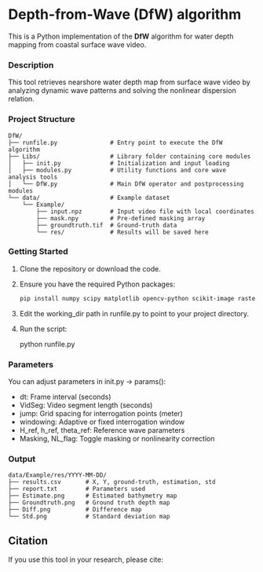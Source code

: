 # Depth-from-Wave (DfW) algorithm

This is a Python implementation of the **DfW** algorithm for water depth mapping from coastal surface wave video.

### Description
This tool retrieves nearshore water depth map from surface wave video by analyzing dynamic wave patterns and solving the nonlinear dispersion relation.

### Project Structure
```
DfW/  
├── runfile.py               # Entry point to execute the DfW algorithm  
├── Libs/                    # Library folder containing core modules  
│   ├── init.py              # Initialization and input loading  
│   ├── modules.py           # Utility functions and core wave analysis tools  
│   └── DfW.py               # Main DfW operator and postprocessing modules  
└── data/                    # Example dataset  
    └── Example/  
        ├── input.npz        # Input video file with local coordinates
        ├── mask.npy         # Pre-defined masking array
        ├── groundtruth.tif  # Ground-truth data
        └── res/             # Results will be saved here  
```


### Getting Started
1. Clone the repository or download the code.
2. Ensure you have the required Python packages:
   ```bash
   pip install numpy scipy matplotlib opencv-python scikit-image rasterio
3. Edit the working_dir path in runfile.py to point to your project directory.
4. Run the script:

   python runfile.py

### Parameters
You can adjust parameters in init.py → params():
- dt: Frame interval (seconds)
- VidSeg: Video segment length (seconds)
- jump: Grid spacing for interrogation points (meter)
- windowing: Adaptive or fixed interrogation window
- H_ref, h_ref, theta_ref: Reference wave parameters
- Masking, NL_flag: Toggle masking or nonlinearity correction

### Output

```
data/Example/res/YYYY-MM-DD/
├── results.csv       # X, Y, ground-truth, estimation, std
├── report.txt        # Parameters used
├── Estimate.png      # Estimated bathymetry map
├── Groundtruth.png   # Ground truth depth map
├── Diff.png          # Difference map
└── Std.png           # Standard deviation map
```


## Citation
If you use this tool in your research, please cite:
